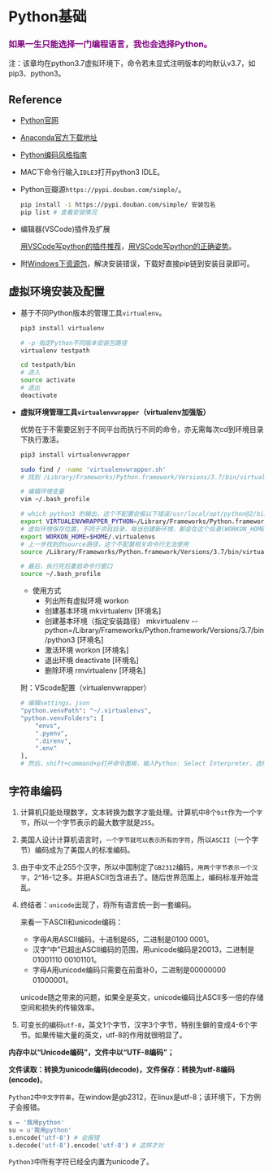 # Python基础

<h3 style="color: purple;">如果一生只能选择一门编程语言，我也会选择Python。</h3>

注：该章均在python3.7虚拟环境下，命令若未显式注明版本的均默认v3.7，如pip3、python3。

## Reference

- [Python官网](https://www.python.org)
- [Anaconda官方下载地址](https://www.anaconda.com/download)
- [Python编码风格指南](https://python.freelycode.com/contribution/detail/47)

- MAC下命令行输入`IDLE3`打开python3 IDLE。

- Python豆瓣源`https://pypi.douban.com/simple/`。

  ``` sh
  pip install -i https://pypi.douban.com/simple/ 安装包名
  pip list # 查看安装情况
  ```

- 编辑器(VSCode)插件及扩展

  [用VSCode写python的插件推荐](https://www.jianshu.com/p/5ba8586c7819)，[用VSCode写python的正确姿势](https://www.cnblogs.com/0to9/p/6361474.html)。

- 附[Windows下资源包](https://www.lfd.uci.edu/~gohlke/pythonlibs/)，解决安装错误，下载好直接pip链到安装目录即可。

## 虚拟环境安装及配置

- 基于不同Python版本的管理工具`virtualenv`。

  ```sh
  pip3 install virtualenv

  # -p 指定Python不同版本安装包路径
  virtualenv testpath

  cd testpath/bin
  # 进入
  source activate
  # 退出
  deactivate
  ```

- **虚拟环境管理工具`virtualenvwrapper`（virtualenv加强版）**

  优势在于不需要区别于不同平台而执行不同的命令，亦无需每次cd到环境目录下执行激活。

  ```sh
  pip3 install virtualenvwrapper

  sudo find / -name 'virtualenvwrapper.sh'
  # 找到 /Library/Frameworks/Python.framework/Versions/3.7/bin/virtualenvwrapper.sh

  # 编辑环境变量
  vim ~/.bash_profile

  # which python3 的输出，这个不配置会报以下错误/usr/local/opt/python@2/bin/python2.7: No module named virtualenvwrapper
  export VIRTUALENVWRAPPER_PYTHON=/Library/Frameworks/Python.framework/Versions/3.7/bin/python3
  # 虚拟环境保存位置，不同于项目目录，每当创建新环境，都会在这个目录(WORKON_HOME=~/.virtualenvs)
  export WORKON_HOME=$HOME/.virtualenvs
  # 上一步找到的source路径，这个不配置相关命令行无法使用
  source /Library/Frameworks/Python.framework/Versions/3.7/bin/virtualenvwrapper.sh

  # 最后，执行完后重启命令行窗口
  source ~/.bash_profile
  ```

  - 使用方式
    - 列出所有虚拟环境 workon
    - 创建基本环境 mkvirtualenv [环境名]
    - 创建基本环境（指定安装路径） mkvirtualenv --python=/Library/Frameworks/Python.framework/Versions/3.7/bin/python3 [环境名]
    - 激活环境 workon [环境名]
    - 退出环境 deactivate [环境名]
    - 删除环境 rmvirtualenv [环境名]

  附：VScode配置（virtualenvwrapper）

  ```sh
  # 编辑settings。json
  "python.venvPath": "~/.virtualenvs",
  "python.venvFolders": [
      "envs",
      ".pyenv",
      ".direnv",
      ".env"
  ],
  # 然后，shift+command+p打开命令面板，输入Python: Select Interpreter，选择虚拟环境
  ```

## 字符串编码

  1. 计算机只能处理数字，文本转换为数字才能处理。计算机中8个`bit`作为一个`字节`，所以一个字节表示的最大数字就是`255`。
  2. 美国人设计计算机语言时，`一个字节就可以表示所有的字符`，所以`ASCII`（一个字节）编码成为了美国人的标准编码。
  3. 由于中文不止255个汉字，所以中国制定了`GB2312`编码，`用两个字节表示一个汉字`，2^16-1之多。并把ASCII包含进去了。随后世界范围上，编码标准开始混乱。
  4. 终结者：`unicode`出现了，将所有语言统一到一套编码。

      来看一下ASCII和unicode编码：
      - 字母A用ASCII编码，十进制是65，二进制是0100 0001。
      - 汉字“中”已超出ASCII编码的范围，用unicode编码是20013，二进制是01001110 00101101。
      - 字母A用unicode编码只需要在前面补0，二进制是00000000 01000001。

      unicode随之带来的问题，如果全是英文，unicode编码比ASCII多一倍的存储空间和损失的传输效率。
  5. 可变长的编码`utf-8`，英文1个字节，汉字3个字节，特别生僻的变成4-6个字节。如果传输大量的英文，utf-8的作用就很明显了。

  **内存中以“Unicode编码”，文件中以“UTF-8编码”；**

  **文件读取：转换为unicode编码(decode)，文件保存：转换为utf-8编码(encode)**。

  `Python2`中`中文字符串`，在window是gb2312，在linux是utf-8；该环境下，下方例子会报错。

  ``` py
  s = '我用python'
  su = u'我用python'
  s.encode('utf-8') # 会报错
  s.decode('utf-8').encode('utf-8') # 这样才对
  ```
  
  `Python3`中所有字符已经全内置为unicode了。
